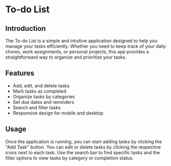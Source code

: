 
# To-do List

## Introduction
The To-do List is a simple and intuitive application designed to help you manage your tasks efficiently. Whether you need to keep track of your daily chores, work assignments, or personal projects, this app provides a straightforward way to organize and prioritize your tasks.
 
## Features
- Add, edit, and delete tasks
- Mark tasks as completed
- Organize tasks by categories
- Set due dates and reminders
- Search and filter tasks
- Responsive design for mobile and desktop


## Usage
Once the application is running, you can start adding tasks by clicking the "Add Task" button. You can edit or delete tasks by clicking the respective icons next to each task. Use the search bar to find specific tasks and the filter options to view tasks by category or completion status.

